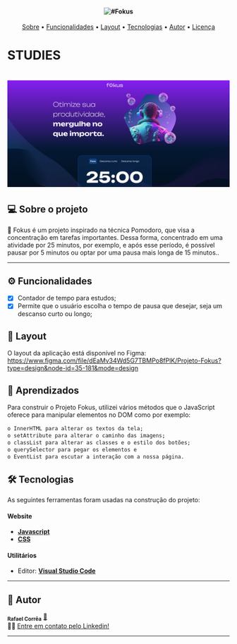 <h4 align="center"> 
	<img title="#Fokus"/>
</h4>
<p align="center">
 <a href="#-sobre-o-projeto">Sobre</a> •
 <a href="#-funcionalidades">Funcionalidades</a> •
 <a href="#-layout">Layout</a> •
 <a href="#-tecnologias">Tecnologias</a> •
 <a href="#-autor">Autor</a> • 
 <a href="#user-content--licença">Licença</a>
</p>

# STUDIES

<h1 align="center">
    <img alt="Fokus" title="#Fokus" src="./imagens/readme/001.png" />
</h1>
    

## 💻 Sobre o projeto

🚀 Fokus é um projeto inspirado na técnica Pomodoro, que visa a concentração em tarefas importantes. Dessa forma, concentrado em uma atividade por 25 minutos, por exemplo, e após esse período, é possível pausar por 5 minutos ou optar por uma pausa mais longa de 15 minutos.. 

---

## ⚙️ Funcionalidades

- [x] Contador de tempo para estudos;
- [x] Permite que o usuário escolha o tempo de pausa que desejar, seja um descanso curto ou longo;

## 🎨 Layout

O layout da aplicação está disponível no Figma: https://www.figma.com/file/dEaMv34Wd5G7TBMPo8fPlK/Projeto-Fokus?type=design&node-id=35-181&mode=design


## 📝 Aprendizados

Para construir o Projeto Fokus, utilizei vários métodos que o JavaScript oferece para manipular elementos no DOM como por exemplo:

    o InnerHTML para alterar os textos da tela;
    o setAttribute para alterar o caminho das imagens;
    o classList para alterar as classes e o estilo dos botões;
    o querySelector para pegar os elementos e
    o EventList para escutar a interação com a nossa página.


## 🛠 Tecnologias

As seguintes ferramentas foram usadas na construção do projeto:

#### **Website**

- **[Javascript](https://developer.mozilla.org/pt-BR/docs/Web/JavaScript)**
- **[CSS](https://developer.mozilla.org/pt-BR/docs/Web/CSS)**

#### **Utilitários**
- Editor: **[Visual Studio Code](https://code.visualstudio.com/)**

---

## 🦸 Autor

 <sub><b>Rafael Corrêa</b></sub></a> <a href="https://www.linkedin.com/in/correarafaelsantos/" title="Fokus">🚀</a>
 <br />
👋🏽 [Entre em contato pelo Linkedin!](https://www.linkedin.com/in/correarafaelsantos/)

---
